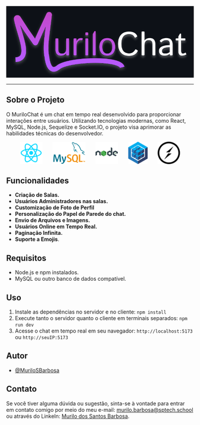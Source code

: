 <div align="center">
  <img src="./markdown/logoHorizontalBg.svg" alt="Logo" />
</div>

---

## Sobre o Projeto

O MuriloChat é um chat em tempo real desenvolvido para proporcionar interações entre usuários. Utilizando tecnologias modernas, como React, MySQL, Node.js, Sequelize e Socket.IO, o projeto visa aprimorar as habilidades técnicas do desenvolvedor.

<div align="center">
    <img src="./markdown/react.svg" height="60" alt="react" title="React"/>
    &nbsp;&nbsp;&nbsp;&nbsp;&nbsp;
	<img src="./markdown/mysql.png" height="60" alt="MySql" title="MySQL"/>
    &nbsp;&nbsp;&nbsp;&nbsp;&nbsp;
 	<img src="./markdown/node.svg" height="60" alt="NodeJs" title="Node.js"/>
    &nbsp;&nbsp;&nbsp;&nbsp;&nbsp;
    <img src="./markdown/sequelize.svg" height="60" alt="Sequelize" title="Sequelize"/>
    &nbsp;&nbsp;&nbsp;&nbsp;&nbsp;
    <img src="./markdown/socketio.svg" height="60" alt="SocketIo" title="Socket.IO"/>
</div>


## Funcionalidades

- **Criação de Salas.**
- **Usuários Administradores nas salas.**
- **Customização de Foto de Perfil**
- **Personalização do Papel de Parede do chat.**
- **Envio de Arquivos e Imagens.**
- **Usuários Online em Tempo Real.**
- **Paginação Infinita.**
- **Suporte a Emojis**.

## Requisitos

- Node.js e npm instalados.
- MySQL ou outro banco de dados compatível.


## Uso
1. Instale as dependências no servidor e no cliente: `npm install`
2. Execute tanto o servidor quanto o cliente em terminais separados: `npm run dev`
3. Acesse o chat em tempo real em seu navegador: `http://localhost:5173` ou `http://seuIP:5173`


## Autor

- [@MuriloSBarbosa](https://github.com/MuriloSBarbosa)


## Contato

Se você tiver alguma dúvida ou sugestão, sinta-se à vontade para entrar em contato comigo por meio do meu e-mail: murilo.barbosa@sptech.school ou através do LinkeIn: [Murilo dos Santos Barbosa](https://www.linkedin.com/in/murilo-dos-santos-barbosa-097413216/).

